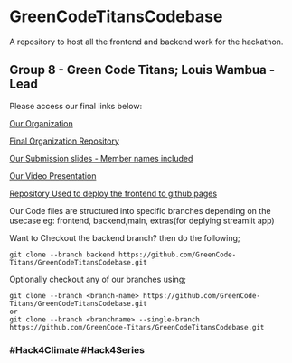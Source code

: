# GreenCodeTitansCodebase
A repository to host all the frontend and backend work for the hackathon.

## Group 8 - Green Code Titans; Louis Wambua - Lead

<p>Please access our final links below:</p>

[Our Organization](https://github.com/GreenCode-Titans)

[Final Organization Repository](https://github.com/GreenCode-Titans/GreenCodeTitansCodebase)

[Our Submission slides - Member names included](https://docs.google.com/presentation/d/1PMmZUzcCbu2ldOSDSP_J_voK_nB14sja/edit?usp=sharing&ouid=108550320969391892530&rtpof=true&sd=true)

[Our Video Presentation](https://drive.google.com/file/d/1O6q-dWrjnWxbfwBi263q8yEs3-_Pdkvp/view?usp=sharing)

[Repository Used to deploy the frontend to github pages](https://github.com/Nyaigoti/Greentitan.github.io)

<p>Our Code files are structured into specific branches depending on the usecase eg: frontend, backend,main, extras(for deplying streamlit app)</p>

<p>Want to Checkout the backend branch? then do the following;</p>

```
git clone --branch backend https://github.com/GreenCode-Titans/GreenCodeTitansCodebase.git
```
Optionally checkout any of our branches using;

```
git clone --branch <branch-name> https://github.com/GreenCode-Titans/GreenCodeTitansCodebase.git
or
git clone --branch <branchname> --single-branch https://github.com/GreenCode-Titans/GreenCodeTitansCodebase.git
```

### #Hack4Climate #Hack4Series
